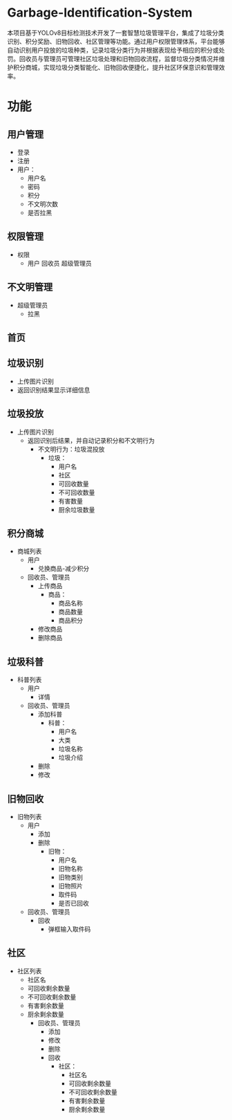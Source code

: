 # Garbage-Identification-System
本项目基于YOLOv8目标检测技术开发了一套智慧垃圾管理平台，集成了垃圾分类识别、积分奖励、旧物回收、社区管理等功能。通过用户权限管理体系，平台能够自动识别用户投放的垃圾种类，记录垃圾分类行为并根据表现给予相应的积分或处罚。回收员与管理员可管理社区垃圾处理和旧物回收流程，监督垃圾分类情况并维护积分商城，实现垃圾分类智能化、旧物回收便捷化，提升社区环保意识和管理效率。


# 功能
## 用户管理
 - 登录
 - 注册 
  - 用户：
       - 用户名
       - 密码
       - 积分
       - 不文明次数
       - 是否拉黑

## 权限管理
 - 权限
   - 用户 回收员 超级管理员 

## 不文明管理
 - 超级管理员
   - 拉黑

## 首页

## 垃圾识别
 - 上传图片识别
  - 返回识别结果显示详细信息

## 垃圾投放
 - 上传图片识别
   - 返回识别后结果，并自动记录积分和不文明行为
     - 不文明行为：垃圾混投放
       - 垃圾：
         - 用户名
         - 社区
         - 可回收数量
         - 不可回收数量
         - 有害数量
         - 厨余垃圾数量

## 积分商城
 - 商城列表
   - 用户
     - 兑换商品-减少积分
   - 回收员、管理员
     - 上传商品
       - 商品：
         - 商品名称
         - 商品数量
         - 商品积分
     - 修改商品
     - 删除商品

## 垃圾科普
 - 科普列表
   - 用户
     - 详情
   - 回收员、管理员
     - 添加科普
       - 科普：
         - 用户名
         - 大类
         - 垃圾名称
         - 垃圾介绍
     - 删除
     - 修改

## 旧物回收
 - 旧物列表
   - 用户
     - 添加
     - 删除
       - 旧物：
         - 用户名
         - 旧物名称
         - 旧物类别
         - 旧物照片
         - 取件码
         - 是否已回收
   - 回收员、管理员
     - 回收
       - 弹框输入取件码

## 社区
 - 社区列表
   - 社区名
   - 可回收剩余数量
   - 不可回收剩余数量
   - 有害剩余数量
   - 厨余剩余数量
     - 回收员、管理员
       - 添加
       - 修改
       - 删除
       - 回收
         - 社区：
           - 社区名
           - 可回收剩余数量
           - 不可回收剩余数量
           - 有害剩余数量
           - 厨余剩余数量

